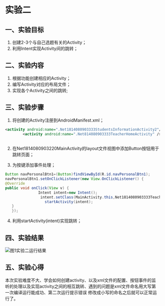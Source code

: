 # 实验二
## 一、实验目标
1. 创建2-3个与自己选题有关的Activity；
2. 利用Intent实现Activity间的跳转；  
## 二、实验内容
1. 根据功能创建相应的Activity；
2. 编写Activity对应的布局文件；
3. 实现各个Activity之间的跳转; 
## 三、实验步骤
1. 将创建的Activity注册到AndroidManifest.xml；
```xml
<activity android:name=".Net1814080903333StudentsInformationActivity2"/> 
        <activity android:name=".Net814080903333TeacherHomeActivity" />  
        
```
2. 在Net1814080903220MainActivity的layout文件视图中添加Button按钮用于跳转页面； 

3. 为按键添加事件处理；
```java
Button navPersonalBtn1=(Button)findViewById(R.id.navPersonalBtn1);
navPersonalBtn1.setOnClickListener(new View.OnClickListener() {
@Override
public void onClick(View v) {
               Intent intent=new Intent();
                intent.setClass(MainActivity.this,Net1814080903333TeacherHomeActivity.class);
                  startActivity(intent);
   }
   });
   ```
4. 利用startActivity(intent)实现跳转；  
## 四、实验结果
![图1实验二运行结果](https://github.com/yichouge/android-labs-2020/blob/master/students/net1814080903333/lab2.png?raw=true)
## 五、实验心得  
本次实验难度不大、学会如何创建activity、以及xml文件的配置、按钮事件的监听的处理以及实现activity之间的相互跳转、遇到的问题是xml文件命名用大写第一次编译运行能成功、第二次运行提示错误
修改成小写的命名之后就可以正常运行了。


